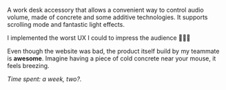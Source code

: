 A work desk accessory that allows a convenient way to control audio volume, made of concrete and some additive technologies.
It supports scrolling mode and fantastic light effects.

I implemented the worst UX I could to impress the audience 🤣🤣🤣

Even though the website was bad, the product itself build by my teammate is **awesome**. Imagine having a piece of cold concrete near your mouse, it feels breezing.

*Time spent: a week, two?.*
